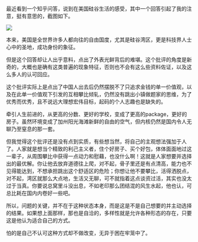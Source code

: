 

最近看到一个知乎问答，说到在美国硅谷生活的感受，其中一个回答引起了我的注意，挺有意思的，截图如下。

![](https://img.liwuqiong.com/202507/202507111528124.webp)

本来，美国是全世界许多人都向往的自由国度，尤其是硅谷湾区，更是科技界人士心中的圣地，成功身份的象征。

但是这个回答却让人出乎意料，点出了外表光鲜背后的难堪。这个批评的角度是新奇的，大概也是确有这类普遍的现象特征，否则也不会有这么些资料佐证，以及这么多人的认可回应。

这个批评实际上是点出了中国人出去后仍然摆脱不了只追求金钱的单一价值观，以及在此单一价值观下引发的互相攀比倾轧，仍然没有跳出小镇做题家的思维，为了优秀而优秀，且不说远大理想宏伟目标，起码的个人志趣也是缺失的。

牵引人生前进的，从更高的分数、更好的学校，变成了更高的package，更好的房子。虽然环境变成了加州阳光海滩新鲜的自由的空气，但内核仍然是国内令人无聊乃至窒息的那一套。

但我觉得这个批评还是没有点到实质，有些想当然，将自己的主观想法强加于人了。人家就是想当个精致的利己主义者，住个好房子、买个好包，体体面面地过这一辈子，从周围攀比中获得一点动力和慰藉，也没什么啊！这就是人家想要并选择出的最优解。你让他去放弃道德往上爬，对不起，骨子里还是有点清高，能力也不见得能达到，不想承担跳出这个舒适区的危险；你想让他不要攀比，活得洒脱点，对不起，湾区就那么大点地，生活又无聊，可不就指着这点谈资过活，其实也没太过于当真。你要说总窝里斗没出息，不如老印那么团结混的风生水起，他也认，可总比耗在国内内卷好一些吧。

所以，问题的关键，并不在于这种状态本身，而是这是不是自己想要的并主动选择的结果。如果想上面那样，那也是自洽的，多样性就是允许各种形态的存在，只要这是他认为适合自己的方式。

怕的是自己不认可这种方式却不做改变，无异于困在牢笼中了。